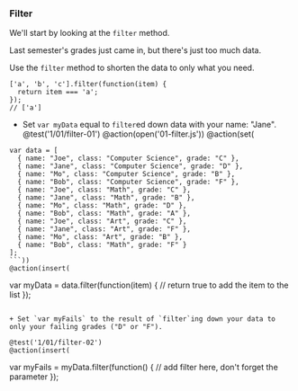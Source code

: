 ### Filter
We'll start by looking at the `filter` method.

Last semester's grades just came in, but there's just too much data.

Use the `filter` method to shorten the data to only what you need.

```
['a', 'b', 'c'].filter(function(item) {
  return item === 'a';
});
// ['a']
```

+ Set `var myData` equal to `filter`ed down data with your name: "Jane".
@test('1/01/filter-01')
@action(open('01-filter.js'))
@action(set(
```
var data = [
  { name: "Joe", class: "Computer Science", grade: "C" },
  { name: "Jane", class: "Computer Science", grade: "D" },
  { name: "Mo", class: "Computer Science", grade: "B" },
  { name: "Bob", class: "Computer Science", grade: "F" },
  { name: "Joe", class: "Math", grade: "C" },
  { name: "Jane", class: "Math", grade: "B" },
  { name: "Mo", class: "Math", grade: "D" },
  { name: "Bob", class: "Math", grade: "A" },
  { name: "Joe", class: "Art", grade: "C" },
  { name: "Jane", class: "Art", grade: "F" },
  { name: "Mo", class: "Art", grade: "B" },
  { name: "Bob", class: "Math", grade: "F" }
];
```))
@action(insert(
```
var myData = data.filter(function(item) {
    // return true to add the item to the list
});

```))

+ Set `var myFails` to the result of `filter`ing down your data to only your failing grades ("D" or "F").

@test('1/01/filter-02')
@action(insert(
```
var myFails = myData.filter(function() {
    // add filter here, don't forget the parameter
});

```))
